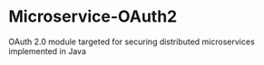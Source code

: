 # Microservice-OAuth2
OAuth 2.0 module targeted for securing distributed microservices implemented in Java
